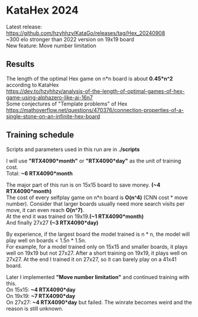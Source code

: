 # KataHex 2024
Latest release: https://github.com/hzyhhzy/KataGo/releases/tag/Hex_20240908   
~300 elo stronger than 2022 version on 19x19 board   
New feature: Move number limitation    
## Results
The length of the optimal Hex game on n\*n board is about **0.45\*n^2** according to KataHex     
https://dev.to/hzyhhzy/analysis-of-the-length-of-optimal-games-of-hex-game-using-alphazero-like-ai-16n7   
Some conjectures of "Template problems" of Hex    
https://mathoverflow.net/questions/470376/connection-properties-of-a-single-stone-on-an-infinite-hex-board


## Training schedule
Scripts and parameters used in this run are in **./scripts**   
   
I will use **"RTX4090\*month"** or **"RTX4090\*day"** as the unit of training cost.    
Total: **~6 RTX4090\*month**       
    

The major part of this run is on 15x15 board to save money. **(~4 RTX4090\*month)**   
The cost of every selfplay game on n\*n board is **O(n^4)** (CNN cost \* move number). Consider that larger boards usually need more search visits per move, it can even reach **O(n^7)**.    
At the end it was trained on 19x19.**(~1 RTX4090\*month)**   
And finally 27x27 **(~3 RTX4090\*day)**    
    
By experience, if the largest board the model trained is n \* n, the model will play well on boards < 1.5n \* 1.5n.    
For example, for a model trained only on 15x15 and smaller boards, it plays well on 19x19 but not 27x27. After a short training on 19x19, it plays well on 27x27. At the end I trained it on 27x27, so it can barely play on a 41x41 board.
    
Later I implemented **"Move number limitation"** and continued training with this.   
On 15x15: **~4 RTX4090\*day**   
On 19x19: **~7 RTX4090\*day**   
On 27x27: **~4 RTX4090\*day** but failed. The winrate becomes weird and the reason is still unknown.